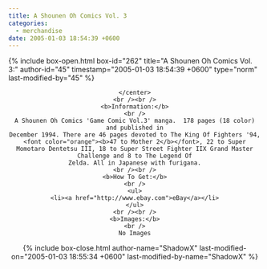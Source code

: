 ```yaml
---
title: A Shounen Oh Comics Vol. 3
categories:
  - merchandise
date: 2005-01-03 18:54:39 +0600
---
```

{% include box-open.html box-id="262" title="A Shounen Oh Comics Vol. 3:" author-id="45" timestamp="2005-01-03 18:54:39 +0600" type="norm" last-modified-by="45" %}
	<center>
	
	</center>
	<br /><br />
	<b>Information:</b>
	<br />
	A Shounen Oh Comics 'Game Comic Vol.3' manga.  178 pages (18 color) and published in
	December 1994. There are 46 pages devoted to The King Of Fighters '94, <font color="orange"><b>47 to Mother 2</b></font>, 22 to Super
	Momotaro Dentetsu III, 18 to Super Street Fighter IIX Grand Master Challenge and 8 to The Legend Of
	Zelda. All in Japanese with furigana.
	<br /><br />
	<b>How To Get:</b>
	<br />
	<ul>
	<li><a href="http://www.ebay.com">eBay</a></li>
	</ul>
	<br /><br />
	<b>Images:</b>
	<br />
	No Images
{% include box-close.html author-name="ShadowX" last-modified-on="2005-01-03 18:55:34 +0600" last-modified-by-name="ShadowX" %}
